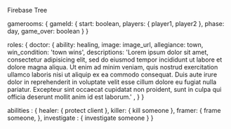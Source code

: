 Firebase Tree

gamerooms: {
  gameId: {
    start: boolean,
    players: {
      player1, player2
    },
    phase: day,
    game_over: boolean
  }
}

roles: {
  doctor: {
    ability: healing,
    image: image_url,
    allegiance: town,
    win_condition: 'town wins',
    descriptions: 'Lorem ipsum dolor sit amet, consectetur adipisicing elit, sed do eiusmod tempor incididunt ut labore et dolore magna aliqua. Ut enim ad minim veniam, quis nostrud exercitation ullamco laboris nisi ut aliquip ex ea commodo consequat. Duis aute irure dolor in reprehenderit in voluptate velit esse cillum dolore eu fugiat nulla pariatur. Excepteur sint occaecat cupidatat non proident, sunt in culpa qui officia deserunt mollit anim id est laborum.' ,
  }
}

abilities : {
  healer: {
    protect client
  },
  killer: {
    kill someone
  },
  framer: {
    frame someone,
  },
  investigate : {
    investigate someone
  }
}
